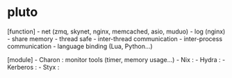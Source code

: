 # pluto

[function]
	- net (zmq, skynet, nginx, memcached, asio, muduo)
	- log (nginx)
	- share memory
	- thread safe
	- inter-thread communication
	- inter-process communication
	- language binding (Lua, Python...)
	
[module]
	- Charon : monitor tools (timer, memory usage...) 
	- Nix :
	- Hydra :
	- Kerberos :
	- Styx :